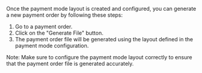 Once the payment mode layout is created and configured, you can generate
a new payment order by following these steps:

1.  Go to a payment order.
2.  Click on the "Generate File" button.
3.  The payment order file will be generated using the layout defined in
    the payment mode configuration.

Note: Make sure to configure the payment mode layout correctly to ensure
that the payment order file is generated accurately.
